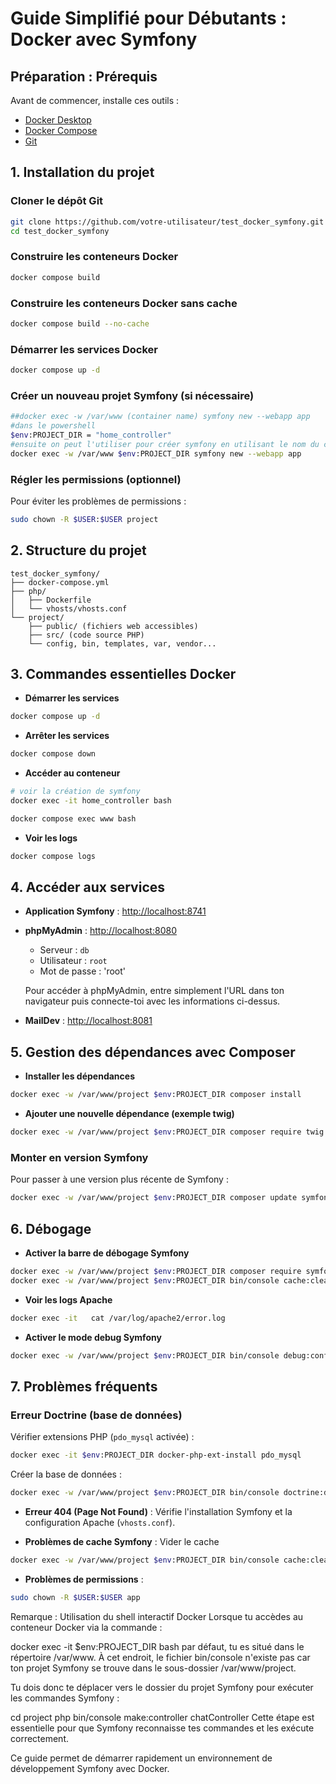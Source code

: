 # Guide Simplifié pour Débutants : Docker avec Symfony

## Préparation : Prérequis
Avant de commencer, installe ces outils :
- [Docker Desktop](https://www.docker.com/products/docker-desktop/)
- [Docker Compose](https://docs.docker.com/compose/install/)
- [Git](https://git-scm.com/downloads)

## 1. Installation du projet
### Cloner le dépôt Git
```bash
git clone https://github.com/votre-utilisateur/test_docker_symfony.git
cd test_docker_symfony
```

### Construire les conteneurs Docker
```bash
docker compose build
```

### Construire les conteneurs Docker sans cache
```bash
docker compose build --no-cache
```

### Démarrer les services Docker
```bash
docker compose up -d
```

### Créer un nouveau projet Symfony (si nécessaire)
```bash
##docker exec -w /var/www (container name) symfony new --webapp app
#dans le powershell
$env:PROJECT_DIR = "home_controller"
#ensuite on peut l'utiliser pour créer symfony en utilisant le nom du container unique
docker exec -w /var/www $env:PROJECT_DIR symfony new --webapp app


```

### Régler les permissions (optionnel)
Pour éviter les problèmes de permissions :
```bash
sudo chown -R $USER:$USER project
```

## 2. Structure du projet
```
test_docker_symfony/
├── docker-compose.yml
├── php/
│   ├── Dockerfile
│   └── vhosts/vhosts.conf
└── project/
    ├── public/ (fichiers web accessibles)
    ├── src/ (code source PHP)
    └── config, bin, templates, var, vendor...
```

## 3. Commandes essentielles Docker
- **Démarrer les services**
```bash
docker compose up -d
```
- **Arrêter les services**
```bash
docker compose down
```
- **Accéder au conteneur**
```bash
# voir la création de symfony
docker exec -it home_controller bash

docker compose exec www bash
```
- **Voir les logs**
```bash
docker compose logs
```

## 4. Accéder aux services

- **Application Symfony** : [http://localhost:8741](http://localhost:8741)

- **phpMyAdmin** : [http://localhost:8080](http://localhost:8080)
  - Serveur : `db`
  - Utilisateur : `root`
  - Mot de passe : 'root'

  Pour accéder à phpMyAdmin, entre simplement l'URL dans ton navigateur puis connecte-toi avec les informations ci-dessus.

- **MailDev** : [http://localhost:8081](http://localhost:8081)

## 5. Gestion des dépendances avec Composer
- **Installer les dépendances**
```bash
docker exec -w /var/www/project $env:PROJECT_DIR composer install
```
- **Ajouter une nouvelle dépendance (exemple twig)**
```bash
docker exec -w /var/www/project $env:PROJECT_DIR composer require twig
```

### Monter en version Symfony
Pour passer à une version plus récente de Symfony :
```bash
docker exec -w /var/www/project $env:PROJECT_DIR composer update symfony/*
```

## 6. Débogage
- **Activer la barre de débogage Symfony**
```bash
docker exec -w /var/www/project $env:PROJECT_DIR composer require symfony/web-profiler-bundle --dev
docker exec -w /var/www/project $env:PROJECT_DIR bin/console cache:clear
```

- **Voir les logs Apache**
```bash
docker exec -it   cat /var/log/apache2/error.log
```

- **Activer le mode debug Symfony**
```bash
docker exec -w /var/www/project $env:PROJECT_DIR bin/console debug:config framework
```

## 7. Problèmes fréquents
### Erreur Doctrine (base de données)
Vérifier extensions PHP (`pdo_mysql` activée) :
```bash
docker exec -it $env:PROJECT_DIR docker-php-ext-install pdo_mysql
```
Créer la base de données :
```bash
docker exec -w /var/www/project $env:PROJECT_DIR bin/console doctrine:database:create
```

- **Erreur 404 (Page Not Found)** : Vérifie l'installation Symfony et la configuration Apache (`vhosts.conf`).

- **Problèmes de cache Symfony** : Vider le cache
```bash
docker exec -w /var/www/project $env:PROJECT_DIR bin/console cache:clear
```

- **Problèmes de permissions** :
```bash
sudo chown -R $USER:$USER app
```

Remarque : Utilisation du shell interactif Docker
Lorsque tu accèdes au conteneur Docker via la commande :

docker exec -it $env:PROJECT_DIR bash
par défaut, tu es situé dans le répertoire /var/www. À cet endroit, le fichier bin/console n'existe pas car ton projet Symfony se trouve dans le sous-dossier /var/www/project.

Tu dois donc te déplacer vers le dossier du projet Symfony pour exécuter les commandes Symfony :

cd project
php bin/console make:controller chatController
Cette étape est essentielle pour que Symfony reconnaisse tes commandes et les exécute correctement.

Ce guide permet de démarrer rapidement un environnement de développement Symfony avec Docker.

